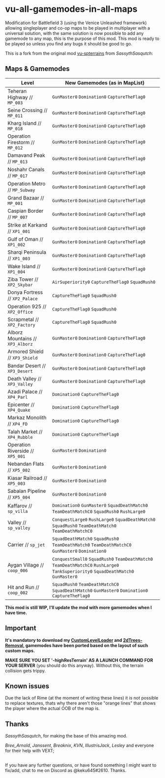 # vu-all-gamemodes-in-all-maps

Modification for Battlefield 3 (using the Venice Unleashed framework) allowing singleplayer and co-op maps to be played in multiplayer with a universal solution, with the same solution is now possible to add any gamemode to any map, this is the purpose of this mod.
This mod is ready to be played so unless you find any bugs it should be good to go.

This is a fork from the original mod [vu-spterrains](https://github.com/SassythSasqutch/vu-spterrains) from *SassythSasqutch*:

## Maps & Gamemodes


| Level                              | New Gamemodes (as in MapList)         |
| --------------------------         | ------------------------                               |
| Teheran Highway // `MP_003`	     | `GunMaster0` `Domination0` `CaptureTheFlag0`           |
| Seine Crossing // `MP_011`	     | `GunMaster0` `Domination0` `CaptureTheFlag0`           |
| Kharg Island // `MP_018`	         | `GunMaster0` `Domination0` `CaptureTheFlag0`           |
| Operation Firestorm // `MP_012`	 | `GunMaster0` `Domination0` `CaptureTheFlag0`           |
| Damavand Peak	// `MP_013`          | `GunMaster0` `Domination0` `CaptureTheFlag0`           |
| Noshahr Canals // `MP_017`	     | `GunMaster0` `Domination0` `CaptureTheFlag0`           |
| Operation Metro // `MP_Subway`     | `GunMaster0` `Domination0` `CaptureTheFlag0`           |
| Grand Bazaar // `MP_001`           | `GunMaster0` `Domination0` `CaptureTheFlag0`           |
| Caspian Border // `MP_007`         | `GunMaster0` `Domination0` `CaptureTheFlag0`           |
| Strike at Karkand // `XP1_001`     | `GunMaster0` `Domination0` `CaptureTheFlag0`           |
| Gulf of Oman // `XP1_002`          | `GunMaster0` `Domination0` `CaptureTheFlag0`           |
| Sharqi Peninsula // `XP1_003`      | `GunMaster0` `Domination0` `CaptureTheFlag0`           |
| Wake Island // `XP1_004`           | `GunMaster0` `Domination0` `CaptureTheFlag0`           |
| Ziba Tower // `XP2_Skybar`	     | `AirSuperiority0` `CaptureTheFlag0` `SquadRush0`|
| Donya Fortress // `XP2_Palace`	 | `CaptureTheFlag0` `SquadRush0` |
| Operation 925 // `XP2_Office`	     | `CaptureTheFlag0` `SquadRush0`|
| Scrapmetal // `XP2_Factory`	     | `CaptureTheFlag0` `SquadRush0`|
| Alborz Mountains // `XP3_Alborz`   | `GunMaster0` `Domination0` `CaptureTheFlag0`           |
| Armored Shield // `XP3_Shield`     | `GunMaster0` `Domination0` `CaptureTheFlag0`           |
| Bandar Desert // `XP3_Desert`      | `GunMaster0` `Domination0` `CaptureTheFlag0`           |
| Death Valley // `XP3_Valley`       | `GunMaster0` `Domination0` `CaptureTheFlag0`           |
| Azadi Palace // `XP4_Parl`         | `Domination0` `CaptureTheFlag0`                        |
| Epicenter // `XP4_Quake`           | `Domination0` `CaptureTheFlag0`                        |
| Markaz Monolith // `XP4_FD`        | `Domination0` `CaptureTheFlag0`                        |
| Talah Market // `XP4_Rubble`       | `Domination0` `CaptureTheFlag0`                        |
| Operation Riverside // `XP5_001`   | `GunMaster0` `Domination0`            |
| Nebandan Flats // `XP5_002`        | `GunMaster0` `Domination0`            |
| Kiasar Railroad // `XP5_003`       | `GunMaster0` `Domination0`            |
| Sabalan Pipeline // `XP5_004`      | `GunMaster0` `Domination0`            |
| Kaffarov // `sp_villa`	         | `Domination0` `GunMaster0` `SquadDeathMatch0` `TeamDeathMatchC0` `SquadRush0` `RushLarge0`|
| Valley // `sp_valley`	             | `ConquestLarge0` `RushLarge0` `SquadDeathMatch0` `SquadRush0` `TeamDeathMatch0` `TeamDeathMatchC0`|
| Carrier // `sp_jet`	             | `SquadDeathMatch0` `SquadRush0` `TeamDeathMatch0` `TeamDeathMatchC0` `GunMaster0` `Domination0`|
| Aygan Village // `coop_006`	     | `ConquestSmall0` `SquadRush0` `TeamDeathMatch0` `TeamDeathMatchC0` `RushLarge0` `TankSuperiority0` `SquadDeathMatch0` `GunMaster0`|
| Hit and Run // `coop_002`	         | `SquadRush0` `TeamDeathMatchC0` `SquadDeathMatch0` `GunMaster0` `Domination0` `CaptureTheFlag0`|


**This mod is still WIP, I'll update the mod with more gamemodes when I have time.**


## Important


**It's mandatory to download my [CustomLevelLoader](https://github.com/keku645/CustomLevelLoader) and [2dTrees-Removal](https://github.com/keku645/2dTrees-Removal), gamemodes have been ported based on the layout of such custom maps.**

**MAKE SURE YOU SET '-highResTerrain' AS A LAUNCH COMMAND FOR YOUR SERVER** (you should do this anyway). Without this, the terrain collision gets trippy.
                         

## Known issues

Due the lack of Rime (at the moment of writing these lines) it is not possible to replace textures, thats why there aren't those "orange lines" that shows the player where the actual OOB of the map is.


## Thanks


*SassythSasqutch*, for making the base of this amazing mod.

*Bree_Arnold*, *Janssent*, *Breaknix*, *KVN*, *IllustrisJack*, *Lesley* and everyone for their help with VEXT;

##

If you have any further questions, or have found something I might want to fix/add, chat to me on Discord as @keku645#2610. Thanks.
